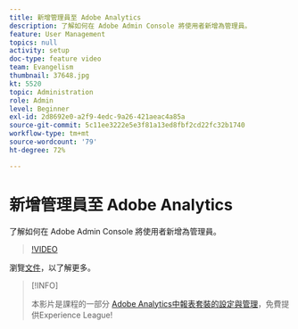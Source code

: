 ```yaml
---
title: 新增管理員至 Adobe Analytics
description: 了解如何在 Adobe Admin Console 將使用者新增為管理員。
feature: User Management
topics: null
activity: setup
doc-type: feature video
team: Evangelism
thumbnail: 37648.jpg
kt: 5520
topic: Administration
role: Admin
level: Beginner
exl-id: 2d8692e0-a2f9-4edc-9a26-421aeac4a85a
source-git-commit: 5c11ee3222e5e3f81a13ed8fbf2cd22fc32b1740
workflow-type: tm+mt
source-wordcount: '79'
ht-degree: 72%

---
```


# 新增管理員至 Adobe Analytics

了解如何在 Adobe Admin Console 將使用者新增為管理員。

>[!VIDEO](https://video.tv.adobe.com/v/37648/?quality=12&learn=on)

瀏覽[文件](https://helpx.adobe.com/enterprise/using/admin-console.html)，以了解更多。

>[!INFO]
>
> 本影片是課程的一部分 [Adobe Analytics中報表套裝的設定與管理](https://experienceleague.adobe.com/?recommended=Analytics-A-1-2021.1.administration)，免費提供Experience League!